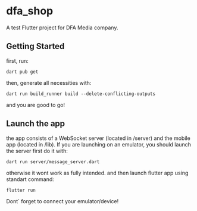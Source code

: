 # dfa_shop

A test Flutter project for DFA Media company.

## Getting Started
first, run:

``` dart pub get ```

then, generate all necessities with:

``` dart run build_runner build --delete-conflicting-outputs ```

and you are good to go!

## Launch the app
the app consists of a WebSocket server (located in /server) and the mobile app (located in /lib).
If you are launching on an emulator, you should launch the server first do it with:

``` dart run server/message_server.dart ```

otherwise it wont work as fully intended.
and then launch flutter app using standart command:

``` flutter run ```

Dont` forget to connect your emulator/device!